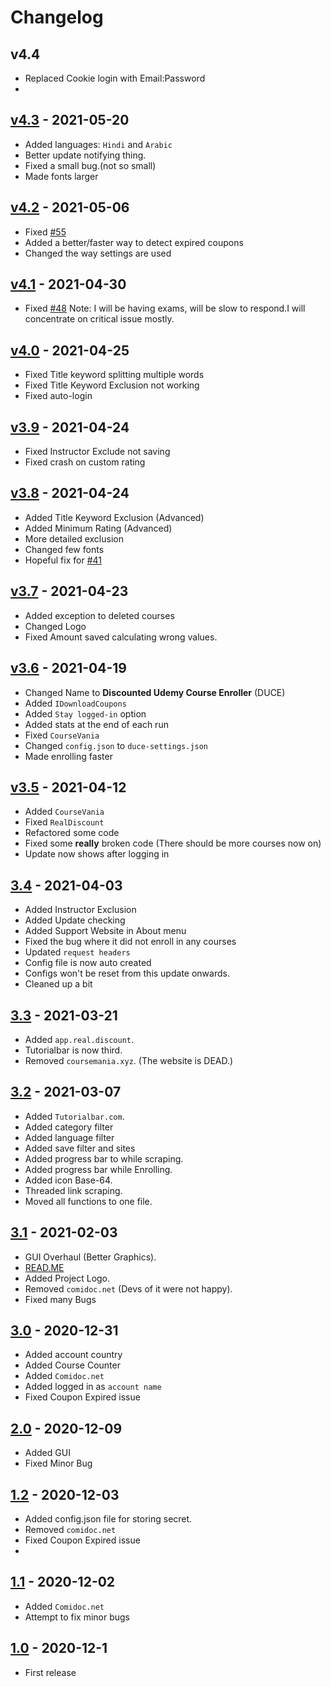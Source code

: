 # Changelog

## v4.4
- Replaced Cookie login with Email:Password
-

## [v4.3](https://github.com/techtanic/Discounted-Udemy-Course-Enroller/releases/tag/v4.3) - 2021-05-20

- Added languages: `Hindi` and `Arabic`
- Better update notifying thing.
- Fixed a small bug.(not so small)
- Made fonts larger

## [v4.2](https://github.com/techtanic/Discounted-Udemy-Course-Enroller/releases/tag/v4.2) - 2021-05-06

- Fixed [#55](https://github.com/techtanic/Discounted-Udemy-Course-Enroller/issues/55)
- Added a better/faster way to detect expired coupons
- Changed the way settings are used

## [v4.1](https://github.com/techtanic/Discounted-Udemy-Course-Enroller/releases/tag/v4.1) - 2021-04-30

- Fixed [#48](https://github.com/techtanic/Discounted-Udemy-Course-Enroller/issues/48)
Note: I will be having exams, will be slow to respond.I will concentrate on critical issue mostly.


## [v4.0](https://github.com/techtanic/Discounted-Udemy-Course-Enroller/releases/tag/v4.0) - 2021-04-25

- Fixed Title keyword splitting multiple words
- Fixed Title Keyword Exclusion not working 
- Fixed auto-login



## [v3.9](https://github.com/techtanic/Discounted-Udemy-Course-Enroller/releases/tag/v3.9) - 2021-04-24

- Fixed Instructor Exclude not saving
- Fixed crash on custom rating


## [v3.8](https://github.com/techtanic/Discounted-Udemy-Course-Enroller/releases/tag/v3.8) - 2021-04-24

- Added Title Keyword Exclusion (Advanced)
- Added Minimum Rating (Advanced)
- More detailed exclusion
- Changed few fonts
- Hopeful fix for [#41](https://github.com/techtanic/Discounted-Udemy-Course-Enroller/issues/41)


## [v3.7](https://github.com/techtanic/Discounted-Udemy-Course-Enroller/releases/tag/v3.7) - 2021-04-23

- Added exception to deleted courses
- Changed Logo
- Fixed Amount saved calculating wrong values.

## [v3.6](https://github.com/techtanic/Discounted-Udemy-Course-Enroller/releases/tag/v3.6) - 2021-04-19

- Changed Name to **Discounted Udemy Course Enroller** (DUCE)
- Added `IDownloadCoupons`
- Added `Stay logged-in` option
- Added stats at the end of each run
- Fixed `CourseVania`
- Changed `config.json` to `duce-settings.json` 
- Made enrolling faster


## [v3.5](https://github.com/techtanic/Discounted-Udemy-Course-Enroller/releases/tag/v3.5) - 2021-04-12

- Added `CourseVania`
- Fixed `RealDiscount`
- Refactored some code
- Fixed some **really** broken code (There should be more courses now on)
- Update now shows after logging in
  

## [3.4](https://github.com/techtanic/Discounted-Udemy-Course-Enroller/releases/tag/v3.4) - 2021-04-03 


- Added Instructor Exclusion
- Added Update checking
- Added Support Website in About menu
- Fixed the bug where it did not enroll in any courses
- Updated `request headers`
- Config file is now auto created
- Configs won't be reset from this update onwards.
- Cleaned up a bit

## [3.3](https://github.com/techtanic/Discounted-Udemy-Course-Enroller/releases/tag/v3.3) - 2021-03-21 

- Added `app.real.discount`.
- Tutorialbar is now third.
- Removed `coursemania.xyz`. (The website is DEAD.)

## [3.2](https://github.com/techtanic/Discounted-Udemy-Course-Enroller/releases/tag/v3.2) - 2021-03-07

- Added `Tutorialbar.com`.
- Added category filter
- Added language filter
- Added save filter and sites
- Added progress bar to while scraping.
- Added progress bar while Enrolling.
- Added icon Base-64.
- Threaded link scraping.
- Moved all functions to one file.


## [3.1] - 2021-02-03

- GUI Overhaul (Better Graphics).
- [READ.ME](https://github.com/techtanic/Discounted-Udemy-Course-Enroller/blob/master/README.md)
- Added Project Logo.
- Removed `comidoc.net` (Devs of it were not happy).
- Fixed many Bugs

## [3.0] - 2020-12-31

- Added account country
- Added Course Counter
- Added `Comidoc.net`
- Added logged in as `account name` 
- Fixed Coupon Expired issue

## [2.0] - 2020-12-09

- Added GUI
- Fixed Minor Bug

## [1.2] - 2020-12-03

- Added config.json file for storing secret. 
- Removed `comidoc.net`
- Fixed Coupon Expired issue
- 
## [1.1] - 2020-12-02

- Added `Comidoc.net`
- Attempt to fix minor bugs

## [1.0] - 2020-12-1

- First release

[3.1]: https://github.com/techtanic/Discounted-Udemy-Course-Enroller/releases/tag/v3.1
[3.0]: https://github.com/techtanic/Discounted-Udemy-Course-Enroller/releases/tag/v3.0
[2.0]: https://github.com/techtanic/Discounted-Udemy-Course-Enroller/releases/tag/v2.0
[1.2]: https://github.com/techtanic/Discounted-Udemy-Course-Enroller/releases/tag/v1.2
[1.1]: https://github.com/techtanic/Discounted-Udemy-Course-Enroller/releases/tag/v1.1
[1.0]: https://github.com/techtanic/Discounted-Udemy-Course-Enroller/releases/tag/v1.0
